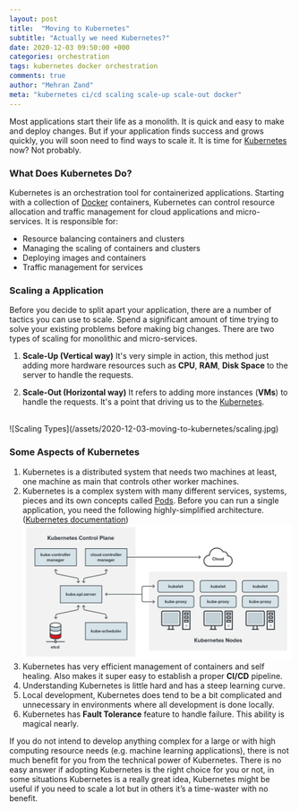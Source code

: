 ```yaml
---
layout: post
title:  "Moving to Kubernetes"
subtitle: "Actually we need Kubernetes?"
date: 2020-12-03 09:50:00 +000
categories: orchestration
tags: kubernetes docker orchestration
comments: true
author: "Mehran Zand"
meta: "kubernetes ci/cd scaling scale-up scale-out docker"
---
```

Most applications start their life as a monolith. It is quick and easy to make and deploy changes. But if your application finds success and grows quickly, you will soon need to find ways to scale it. It is time for [Kubernetes] now? Not probably.

### What Does Kubernetes Do?
Kubernetes is an orchestration tool for containerized applications. Starting with a collection of [Docker] containers, Kubernetes can control resource allocation and traffic management for cloud applications and micro-services. It is responsible for:

* Resource balancing containers and clusters
* Managing the scaling of containers and clusters
* Deploying images and containers
* Traffic management for services

### Scaling a Application
Before you decide to split apart your application, there are a number of tactics you can use to scale. Spend a significant amount of time trying to solve your existing problems before making big changes. There are two types of scaling for monolithic and micro-services.

1. **Scale-Up (Vertical way)**
It's very simple in action, this method just adding more hardware resources such as **CPU**, **RAM**, **Disk Space** to the server to handle the requests.

1. **Scale-Out (Horizontal way)**
It refers to adding more instances (**VMs**) to handle the requests. It's a point that driving us to the [Kubernetes].
<br />
![Scaling Types](/assets/2020-12-03-moving-to-kubernetes/scaling.jpg)

### Some Aspects of Kubernetes
1. Kubernetes is a distributed system that needs two machines at least, one machine as main that controls other worker machines.
1. Kubernetes is a complex system with many different services, systems, pieces and its own concepts called [Pods]. Before you can run a single application, you need the following highly-simplified architecture.([Kubernetes documentation])
![A diagram of a Kubernetes cluster and its components](/assets/2020-12-03-moving-to-kubernetes/diagram.jpg)
1. Kubernetes has very efficient management of containers and self healing. Also makes it super easy to establish a proper **CI/CD** pipeline.
1. Understanding Kubernetes is little hard and has a steep learning curve.
1. Local development, Kubernetes does tend to be a bit complicated and unnecessary in environments where all development is done locally.
1. Kubernetes has **Fault Tolerance** feature to handle failure. This ability is magical nearly.

If you do not intend to develop anything complex for a large or with high computing resource needs (e.g. machine learning applications), there is not much benefit for you from the technical power of Kubernetes.
There is no easy answer if adopting Kubernetes is the right choice for you or not, in some situations Kubernetes is a really great idea, Kubernetes might be useful if you need to scale a lot but in others it’s a time-waster with no benefit.


[Kubernetes]: https://kubernetes.io/
[Docker]: https://www.docker.com/
[Kubernetes documentation]: https://kubernetes.io/docs/concepts/overview/components/
[Pods]: https://kubernetes.io/docs/concepts/workloads/pods/

